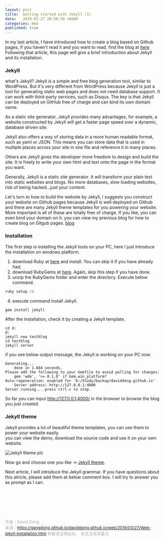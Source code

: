 ```yaml
---
layout: post
title:  Getting started with Jekyll (1)
date:   2019-03-27 20:56:30 +0800
categories: Web
published: true
---
```

In my last article, I have introduced how to create a blog based on Github pages, if you haven't read it and you want to read, find the blog at [here](https://gangdong.github.io/daviddong.github.io/web/github/2019/03/23/Others-how-to-build-blog-on-github-en.html)<br>
Following that article, this page will give a brief introduction about Jekyll and its installation.

### Jekyll
what's Jekyll?
Jekyll is a simple and free blog generation tool, similar to WordPress. But it's very different from WordPress because Jekyll is just a tool for generating static web pages and does not need database support. It can work with third-party services, such as Disqus. The key is that Jekyll can be deployed on GitHub free of charge and can bind its own domain name.

As a static site generator, Jekyll provides many advantages, for example, a website constructed by Jekyll will get a faster page speed over a dynamic, database driven site.

Jekyll also offers a way of storing data in a more human readable format, such as yaml or JSON. This means you can store data that is used in multiple places across your site in one file and reference it in many places.

Others are Jekyll gives the developer more freedom to design and build the site. It is freely to write your own html and text onto the page in the format you want.

Generally, Jekyll is a static site generator. It will transform your plain text into static websites and blogs. No more databases, slow loading websites, risk of being hacked…just your content.

Let's turn to how to build the website by Jekyll, I suggests you construct your website on Github pages because Jekyll is well deployed on Github and there are many Jekyll theme templates for you powering your website. More important is all of these are totally free of charge. If you like, you can even bind your domain on it. you can view my previous blog for how to create blog on Gitgub pages. [blog](https://gangdong.github.io/daviddong.github.io/web/github/2019/03/23/Others-how-to-build-blog-on-github-en.html)
### Installation
The first step is installing the Jekyll tools on your PC, here I just introduce the installation on windows platform.

1. download Ruby at [here](https://rubyinstaller.org/) and install. You can skip it if you have already had.
2. download RubyGems at [here](https://rubygems.org/pages/download). Again, skip this step if you have done.
3. unzip the RubyGems folder and enter the directory. Execute below command.
```ruby
ruby setup.rb
``` 
4. execute command install Jekyll.
```ruby
gem install jekyll
```
After the installation, check it by creating a Jekyll template.
```shell
cd d:
d:
jekyll new testblog
cd testblog
jekyll server
```
if you see below output message, the Jekyll is working on your PC now.
```
Generating...
    done in 1.684 seconds.
Please add the following to your Gemfile to avoid polling for changes:
    gem 'wdm', '>= 0.1.0' if Gem.win_platform?
Auto-regeneration: enabled for 'D:/Study/backup/daviddong.github.io'
    Server address: http://127.0.0.1:4000
Server running... press ctrl-c to stop.
```
So far you can input http://127.0.0.1:4000/ in the browser to browse the blog you just created.

### Jekyll theme
Jekyll provides a lot of beautiful theme templates, you can use them to power your website easily.<br> 
you can view the demo, download the source code and use it on your own website.

![Jekyll theme pic](https://gangdong.github.io/daviddong.github.io/assets/image/web-jekyll-1-template.png)

Now go and choose one you like -> [Jekyll theme](http://jekyllthemes.org/).

Next article, I will introduce the Jekyll grammar. If you have questions about this atricle, please add them at below comment box. I will try to answer you as prompt as I can.

<br>
<!-- Gitalk 评论 start  --> 
<!-- Link Gitalk 的支持文件  -->
<link rel="stylesheet" href="https://unpkg.com/gitalk/dist/gitalk.css">
<script src="https://unpkg.com/gitalk/dist/gitalk.min.js"></script>
<div id="gitalk-container"></div>
<script type="text/javascript">
   var gitalk = new Gitalk({

   // gitalk的主要参数
   clientID: '5e24fc307693a6df3bc5',
   clientSecret: '28c9c17e1174c705c42e9bdc92f87cadcc4ec8b8',
   repo: 'daviddong.github.io',
   owner: 'gangdong',
   admin: ['gangdong'],
   id: 'web/2019/03/27/Web-jekyll-installation.html',
   title: 'comments'
    });
   gitalk.render('gitalk-container');
</script>
<!-- Gitalk end -->

<br><br><br>

<font size="2" color="#aaa">作者：David Dong<br></font>
<font size="2" color="#aaa">来源：https://gangdong.github.io/daviddong.github.io/web/2019/03/27/Web-jekyll-installation.html</font>
<font size="2" color="#aaa">转载请注明出处。</font>
<span id="busuanzi_container_page_pv" ></span><font size="2" color="#aaa">
本文总阅读量</font><font size="2" color="#aaa"><span id="busuanzi_value_page_pv"></font></span><font size="2" color="#aaa">次</font>
